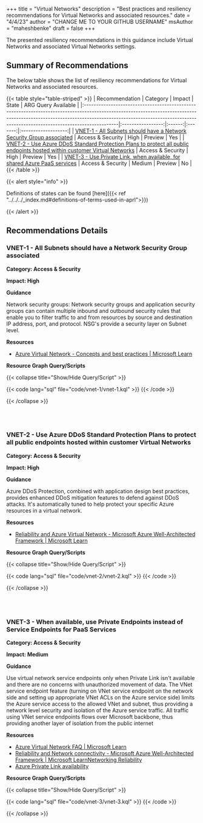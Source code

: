 +++
title = "Virtual Networks"
description = "Best practices and resiliency recommendations for Virtual Networks and associated resources."
date = "4/4/23"
author = "CHANGE ME TO YOUR GITHUB USERNAME"
msAuthor = "maheshbenke"
draft = false
+++

The presented resiliency recommendations in this guidance include Virtual Networks and associated Virtual Networks settings.

## Summary of Recommendations

The below table shows the list of resiliency recommendations for Virtual Networks and associated resources.

{{< table style="table-striped" >}}
| Recommendation                                                                                                                                                                                                                                          |     Category      | Impact |  State  | ARG Query Available |
|:--------------------------------------------------------------------------------------------------------------------------------------------------------------------------------------------------------------------------------------------------------|:-----------------:|:------:|:-------:|:-------------------:|
| [VNET-1 - All Subnets should have a Network Security Group associated](#vnet-1---all-subnets-should-have-a-network-security-group-associated)                                                                                                           | Access & Security |  High  | Preview |         Yes         |
| [VNET-2 - Use Azure DDoS Standard Protection Plans to protect all public endpoints hosted within customer Virtual Networks](#vnet-2---use-azure-ddos-standard-protection-plans-to-protect-all-public-endpoints-hosted-within-customer-virtual-networks) | Access & Security |  High  | Preview |         Yes         |
| [VNET-3 - Use Private Link, when available, for shared Azure PaaS services](#vnet-3---when-available-use-private-endpoints-instead-of-service-endpoints-for-paas-services)                                                                              | Access & Security | Medium | Preview |         No          |
{{< /table >}}

{{< alert style="info" >}}

Definitions of states can be found [here]({{< ref "../../../_index.md#definitions-of-terms-used-in-aprl">}})

{{< /alert >}}

## Recommendations Details

### VNET-1 - All Subnets should have a Network Security Group associated

**Category: Access & Security**

**Impact: High**

**Guidance**

Network security groups: Network security groups and application security groups can contain multiple inbound and outbound security rules that enable you to filter traffic to and from resources by source and destination IP address, port, and protocol. NSG's provide a security layer on Subnet level.

**Resources**

- [Azure Virtual Network - Concepts and best practices | Microsoft Learn](https://learn.microsoft.com/azure/virtual-network/concepts-and-best-practices)

**Resource Graph Query/Scripts**

{{< collapse title="Show/Hide Query/Script" >}}

{{< code lang="sql" file="code/vnet-1/vnet-1.kql" >}} {{< /code >}}

{{< /collapse >}}

<br><br>

### VNET-2 - Use Azure DDoS Standard Protection Plans to protect all public endpoints hosted within customer Virtual Networks

**Category: Access & Security**

**Impact: High**

**Guidance**

Azure DDoS Protection, combined with application design best practices, provides enhanced DDoS mitigation features to defend against DDoS attacks. It's automatically tuned to help protect your specific Azure resources in a virtual network.

**Resources**

- [Reliability and Azure Virtual Network - Microsoft Azure Well-Architected Framework | Microsoft Learn](https://learn.microsoft.com/azure/architecture/framework/services/networking/azure-virtual-network/reliability)

**Resource Graph Query/Scripts**

{{< collapse title="Show/Hide Query/Script" >}}

{{< code lang="sql" file="code/vnet-2/vnet-2.kql" >}} {{< /code >}}

{{< /collapse >}}

<br><br>

### VNET-3 - When available, use Private Endpoints instead of Service Endpoints for PaaS Services

**Category: Access & Security**

**Impact: Medium**

**Guidance**

Use virtual network service endpoints only when Private Link isn't available and there are no concerns with unauthorized movement of data. The VNet service endpoint feature (turning on VNet service endpoint on the network side and setting up appropriate VNet ACLs on the Azure service side) limits the Azure service access to the allowed VNet and subnet, thus providing a network level security and isolation of the Azure service traffic. All traffic using VNet service endpoints flows over Microsoft backbone, thus providing another layer of isolation from the public internet

**Resources**

- [Azure Virtual Network FAQ | Microsoft Learn](https://learn.microsoft.com/azure/virtual-network/virtual-networks-faq)
- [Reliability and Network connectivity - Microsoft Azure Well-Architected Framework | Microsoft LearnNetworking Reliability](https://learn.microsoft.com/azure/architecture/framework/services/networking/network-connectivity/reliability)
- [Azure Private Link availability](https://learn.microsoft.com/en-us/azure/private-link/availability)

**Resource Graph Query/Scripts**

{{< collapse title="Show/Hide Query/Script" >}}

{{< code lang="sql" file="code/vnet-3/vnet-3.kql" >}} {{< /code >}}

{{< /collapse >}}

<br><br>
